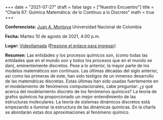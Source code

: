 +++
date      = "2021-07-27"
draft     = false
tags      = ["Nuestro Encuentro"]
title     = "Charla 67: Química Matemática: de lo Continuo a lo Discreto"
math      = true
+++

**Conferencista:**  [Juan A. Montoya]() Universidad Nacional de Colombia

**Fecha:** Martes 10 de agosto de 2021, 4:00 p.m.

**Lugar:** [Videollamada](https://meet.google.com/izy-pzig-pbf)  ([Presione el enlace para ingresar](https://meet.google.com/izy-pzig-pbf))

**Resumen**: Las entidades y los procesos químicos son, (como todas las entidades que en el mundo son y todos los procesos que en el mundo se dan), eminentemente discretos.  Pese a lo anterior, la mayor parte de los modelos matemáticos son continuos. Las últimas décadas del siglo anterior, así como las primeras de este, han sido testigos de un inmenso desarrollo de las matemáticas discretas. Estas últimas han sido usadas fuertemente en el modelamiento de fenómenos computacionales, cabe preguntar: ¿y qué acerca del modelamiento discreto de los fenómenos químicos?
La teoría de grafos químicos ha proporcionado un mejor entendimiento de las estructuras moleculares. La teoría de sistemas dinámicos discretos está empezando a iluminar la estructura de las dinámicas químicas.  En la charla se abordarán estas dos aproximaciones al fenómeno químico. 
